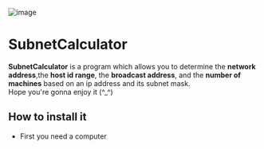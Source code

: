 ![image](https://user-images.githubusercontent.com/64969369/194731600-6a71ab57-9355-4ade-81dd-a341ddc47867.png)
# SubnetCalculator
**SubnetCalculator** is a program which allows you to determine the **network address**,the **host id range**,
the **broadcast address**, and the **number of machines** based on an ip address and its subnet mask.<br>
Hope you're gonna enjoy it  (^_^)

## How to install it
- First you need a computer




